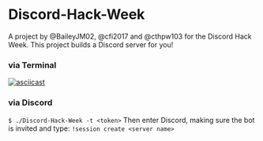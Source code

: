 # Discord-Hack-Week
A project by @BaileyJM02, @cfi2017 and @cthpw103 for the Discord Hack Week. This project builds a Discord server for you!

### via Terminal
[![asciicast](https://asciinema.org/a/253932.svg)](https://asciinema.org/a/253932)

### via Discord
`$ ./Discord-Hack-Week -t <token>`
Then enter Discord, making sure the bot is invited and type:
`!session create <server name>`